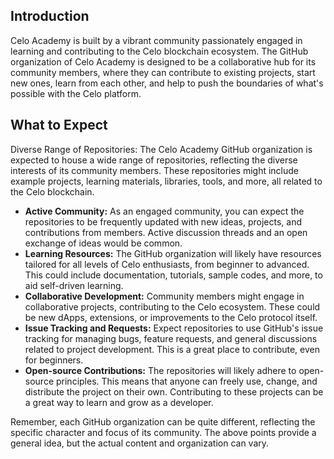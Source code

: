 ## Introduction
Celo Academy is built by a vibrant community passionately engaged in learning and contributing to the Celo blockchain ecosystem. The GitHub organization of Celo Academy is designed to be a collaborative hub for its community members, where they can contribute to existing projects, start new ones, learn from each other, and help to push the boundaries of what's possible with the Celo platform.

## What to Expect
Diverse Range of Repositories: The Celo Academy GitHub organization is expected to house a wide range of repositories, reflecting the diverse interests of its community members. These repositories might include example projects, learning materials, libraries, tools, and more, all related to the Celo blockchain.

* **Active Community:** As an engaged community, you can expect the repositories to be frequently updated with new ideas, projects, and contributions from members. Active discussion threads and an open exchange of ideas would be common.
* **Learning Resources:** The GitHub organization will likely have resources tailored for all levels of Celo enthusiasts, from beginner to advanced. This could include documentation, tutorials, sample codes, and more, to aid self-driven learning.
* **Collaborative Development:** Community members might engage in collaborative projects, contributing to the Celo ecosystem. These could be new dApps, extensions, or improvements to the Celo protocol itself.
* **Issue Tracking and Requests:** Expect repositories to use GitHub's issue tracking for managing bugs, feature requests, and general discussions related to project development. This is a great place to contribute, even for beginners.
* **Open-source Contributions:** The repositories will likely adhere to open-source principles. This means that anyone can freely use, change, and distribute the project on their own. Contributing to these projects can be a great way to learn and grow as a developer.

Remember, each GitHub organization can be quite different, reflecting the specific character and focus of its community. The above points provide a general idea, but the actual content and organization can vary.

